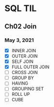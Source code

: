 # SQL TIL

## Ch02 Join
### May 3, 2021
- [X] INNER JOIN
- [X] OUTER JOIN
- [X] SELF JOIN
- [X] FULL OUTER JOIN
- [ ] CROSS JOIN
- [ ] GROUP BY
- [ ] HAVING
- [ ] GROUPING SET
- [ ] ROLL UP
- [ ] CUBE